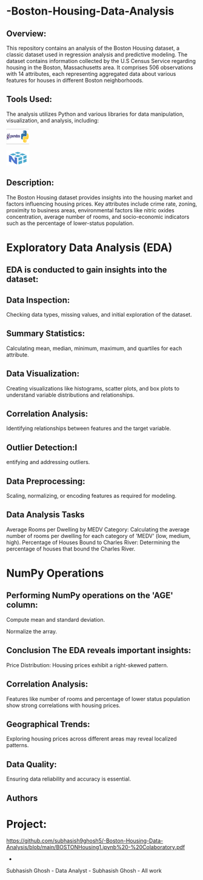 # -Boston-Housing-Data-Analysis
Overview:
-
This repository contains an analysis of the Boston Housing dataset, a classic dataset used in regression analysis and predictive modeling. The dataset contains information collected by the U.S Census Service regarding housing in the Boston, Massachusetts area. It comprises 506 observations with 14 attributes, each representing aggregated data about various features for houses in different Boston neighborhoods.

Tools Used:
-
The analysis utilizes Python and various libraries for data manipulation, visualization, and analysis, including:

<p align="left">
  <img width="60" height="40" src="download.png">
</p>

<p align="left">
  <img width="60" height="40" src="images.png">
</p>

Description:
-
The Boston Housing dataset provides insights into the housing market and factors influencing housing prices. Key attributes include crime rate, zoning, proximity to business areas, environmental factors like nitric oxides concentration, average number of rooms, and socio-economic indicators such as the percentage of lower-status population.

# Exploratory Data Analysis (EDA)

EDA is conducted to gain insights into the dataset:
-

Data Inspection:
-
Checking data types, missing values, and initial exploration of the dataset.

Summary Statistics:
-
Calculating mean, median, minimum, maximum, and quartiles for each attribute.

Data Visualization:
-
Creating visualizations like histograms, scatter plots, and box plots to understand variable distributions and relationships.

Correlation Analysis:
-
Identifying relationships between features and the target variable.

Outlier Detection:I
-
entifying and addressing outliers.

Data Preprocessing:
-
Scaling, normalizing, or encoding features as required for modeling.

Data Analysis Tasks
-
Average Rooms per Dwelling by MEDV Category: Calculating the average number of rooms per dwelling for each category of 'MEDV' (low, medium, high).
Percentage of Houses Bound to Charles River: Determining the percentage of houses that bound the Charles River.
# NumPy Operations
Performing NumPy operations on the 'AGE' column:
-

Compute mean and standard deviation.

Normalize the array.

Conclusion
The EDA reveals important insights:
-
Price Distribution: Housing prices exhibit a right-skewed pattern.

Correlation Analysis:
-
Features like number of rooms and percentage of lower status population show strong correlations with housing prices.


Geographical Trends: 
-
Exploring housing prices across different areas may reveal localized patterns.

Data Quality:
-
Ensuring data reliability and accuracy is essential.


## Authors

# Project:
https://github.com/subhasish9ghosh5/-Boston-Housing-Data-Analysis/blob/main/BOSTONHousing1.ipynb%20-%20Colaboratory.pdf

-
Subhasish Ghosh - Data Analyst - Subhasish Ghosh - All work
